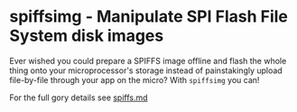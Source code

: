 # spiffsimg - Manipulate SPI Flash File System disk images

Ever wished you could prepare a SPIFFS image offline and flash the whole
thing onto your microprocessor's storage instead of painstakingly upload
file-by-file through your app on the micro? With `spiffsimg` you can!

For the full gory details see [spiffs.md](../../docs/spiffs.md)

